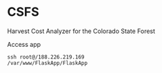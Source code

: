 CSFS
====

Harvest Cost Analyzer for the Colorado State Forest

Access app
```
ssh root@/188.226.219.169
/var/www/FlaskApp/FlaskApp
```
